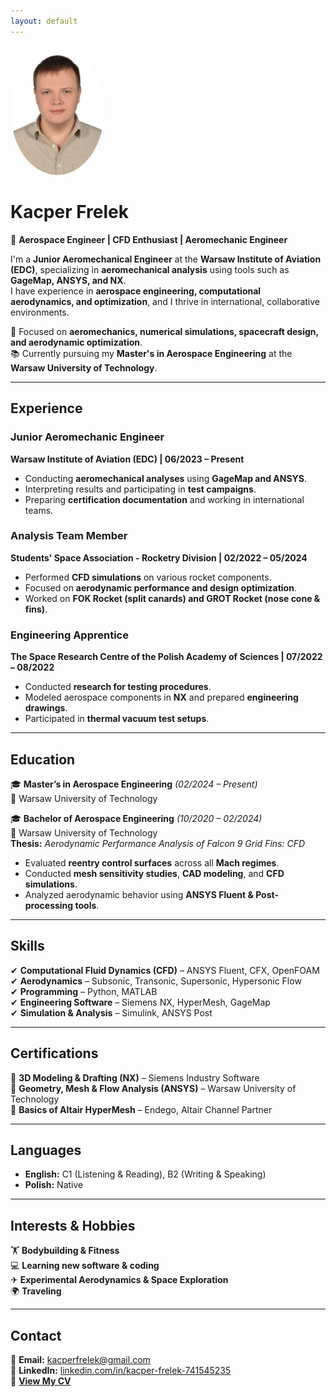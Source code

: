 ```yaml
---
layout: default
---
```

<img src="zdjecie.jpg" alt="Kacper Frelek" style="border-radius: 50%; width: 150px;">

# Kacper Frelek  
🚀 **Aerospace Engineer | CFD Enthusiast | Aeromechanic Engineer**

I'm a **Junior Aeromechanical Engineer** at the **Warsaw Institute of Aviation (EDC)**, specializing in **aeromechanical analysis** using tools such as **GageMap, ANSYS, and NX**.  
I have experience in **aerospace engineering, computational aerodynamics, and optimization**, and I thrive in international, collaborative environments.  

🔬 Focused on **aeromechanics, numerical simulations, spacecraft design, and aerodynamic optimization**.  
📚 Currently pursuing my **Master's in Aerospace Engineering** at the **Warsaw University of Technology**.

---

## **Experience**
### **Junior Aeromechanic Engineer**  
**Warsaw Institute of Aviation (EDC) | 06/2023 – Present**  
- Conducting **aeromechanical analyses** using **GageMap and ANSYS**.  
- Interpreting results and participating in **test campaigns**.  
- Preparing **certification documentation** and working in international teams.  

### **Analysis Team Member**  
**Students' Space Association - Rocketry Division | 02/2022 – 05/2024**  
- Performed **CFD simulations** on various rocket components.  
- Focused on **aerodynamic performance and design optimization**.  
- Worked on **FOK Rocket (split canards) and GROT Rocket (nose cone & fins)**.  

### **Engineering Apprentice**  
**The Space Research Centre of the Polish Academy of Sciences | 07/2022 – 08/2022**  
- Conducted **research for testing procedures**.  
- Modeled aerospace components in **NX** and prepared **engineering drawings**.  
- Participated in **thermal vacuum test setups**.  

---

## **Education**
🎓 **Master’s in Aerospace Engineering** *(02/2024 – Present)*  
📍 Warsaw University of Technology  

🎓 **Bachelor of Aerospace Engineering** *(10/2020 – 02/2024)*  
📍 Warsaw University of Technology  
**Thesis:** *Aerodynamic Performance Analysis of Falcon 9 Grid Fins: CFD*  
- Evaluated **reentry control surfaces** across all **Mach regimes**.  
- Conducted **mesh sensitivity studies**, **CAD modeling**, and **CFD simulations**.  
- Analyzed aerodynamic behavior using **ANSYS Fluent & Post-processing tools**.  

---

## **Skills**
✔ **Computational Fluid Dynamics (CFD)** – ANSYS Fluent, CFX, OpenFOAM  
✔ **Aerodynamics** – Subsonic, Transonic, Supersonic, Hypersonic Flow  
✔ **Programming** – Python, MATLAB  
✔ **Engineering Software** – Siemens NX, HyperMesh, GageMap  
✔ **Simulation & Analysis** – Simulink, ANSYS Post  

---

## **Certifications**
📜 **3D Modeling & Drafting (NX)** – Siemens Industry Software  
📜 **Geometry, Mesh & Flow Analysis (ANSYS)** – Warsaw University of Technology  
📜 **Basics of Altair HyperMesh** – Endego, Altair Channel Partner  

---

## **Languages**
- **English:** C1 (Listening & Reading), B2 (Writing & Speaking)  
- **Polish:** Native  

---

## **Interests & Hobbies**
🏋️ **Bodybuilding & Fitness**  
💻 **Learning new software & coding**  
✈ **Experimental Aerodynamics & Space Exploration**  
🌍 **Traveling**  

---

## **Contact**
📧 **Email:** [kacperfrelek@gmail.com](mailto:kacperfrelek@gmail.com)  
🔗 **LinkedIn:** [linkedin.com/in/kacper-frelek-741545235](https://www.linkedin.com/in/kacper-frelek-741545235/)  
📄 **[View My CV](cv.html)**  

